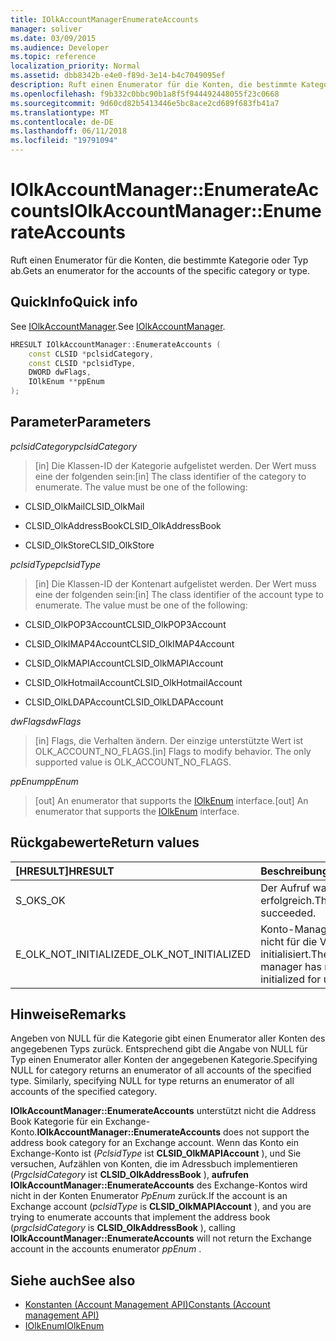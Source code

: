 ```yaml
---
title: IOlkAccountManagerEnumerateAccounts
manager: soliver
ms.date: 03/09/2015
ms.audience: Developer
ms.topic: reference
localization_priority: Normal
ms.assetid: dbb8342b-e4e0-f89d-3e14-b4c7049095ef
description: Ruft einen Enumerator für die Konten, die bestimmte Kategorie oder Typ ab.
ms.openlocfilehash: f9b332c0bbc90b1a8f5f944492448055f23c0668
ms.sourcegitcommit: 9d60cd82b5413446e5bc8ace2cd689f683fb41a7
ms.translationtype: MT
ms.contentlocale: de-DE
ms.lasthandoff: 06/11/2018
ms.locfileid: "19791094"
---
```

# <a name="iolkaccountmanagerenumerateaccounts"></a><span data-ttu-id="96ae6-103">IOlkAccountManager::EnumerateAccounts</span><span class="sxs-lookup"><span data-stu-id="96ae6-103">IOlkAccountManager::EnumerateAccounts</span></span>

<span data-ttu-id="96ae6-104">Ruft einen Enumerator für die Konten, die bestimmte Kategorie oder Typ ab.</span><span class="sxs-lookup"><span data-stu-id="96ae6-104">Gets an enumerator for the accounts of the specific category or type.</span></span>
  
## <a name="quick-info"></a><span data-ttu-id="96ae6-105">QuickInfo</span><span class="sxs-lookup"><span data-stu-id="96ae6-105">Quick info</span></span>

<span data-ttu-id="96ae6-106">See [IOlkAccountManager](iolkaccountmanager.md).</span><span class="sxs-lookup"><span data-stu-id="96ae6-106">See [IOlkAccountManager](iolkaccountmanager.md).</span></span>
  
```cpp
HRESULT IOlkAccountManager::EnumerateAccounts (  
    const CLSID *pclsidCategory, 
    const CLSID *pclsidType, 
    DWORD dwFlags, 
    IOlkEnum **ppEnum 
);

```

## <a name="parameters"></a><span data-ttu-id="96ae6-107">Parameter</span><span class="sxs-lookup"><span data-stu-id="96ae6-107">Parameters</span></span>

<span data-ttu-id="96ae6-108">_pclsidCategory_</span><span class="sxs-lookup"><span data-stu-id="96ae6-108">_pclsidCategory_</span></span>
  
> <span data-ttu-id="96ae6-p101">[in] Die Klassen-ID der Kategorie aufgelistet werden. Der Wert muss eine der folgenden sein:</span><span class="sxs-lookup"><span data-stu-id="96ae6-p101">[in] The class identifier of the category to enumerate. The value must be one of the following:</span></span>
    
   - <span data-ttu-id="96ae6-111">CLSID_OlkMail</span><span class="sxs-lookup"><span data-stu-id="96ae6-111">CLSID_OlkMail</span></span> 
    
   -  <span data-ttu-id="96ae6-112">CLSID_OlkAddressBook</span><span class="sxs-lookup"><span data-stu-id="96ae6-112">CLSID_OlkAddressBook</span></span> 
    
   - <span data-ttu-id="96ae6-113">CLSID_OlkStore</span><span class="sxs-lookup"><span data-stu-id="96ae6-113">CLSID_OlkStore</span></span> 
    
<span data-ttu-id="96ae6-114">_pclsidType_</span><span class="sxs-lookup"><span data-stu-id="96ae6-114">_pclsidType_</span></span>
  
> <span data-ttu-id="96ae6-p102">[in] Die Klassen-ID der Kontenart aufgelistet werden. Der Wert muss eine der folgenden sein:</span><span class="sxs-lookup"><span data-stu-id="96ae6-p102">[in] The class identifier of the account type to enumerate. The value must be one of the following:</span></span>
    
   - <span data-ttu-id="96ae6-117">CLSID_OlkPOP3Account</span><span class="sxs-lookup"><span data-stu-id="96ae6-117">CLSID_OlkPOP3Account</span></span>
    
   - <span data-ttu-id="96ae6-118">CLSID_OlkIMAP4Account</span><span class="sxs-lookup"><span data-stu-id="96ae6-118">CLSID_OlkIMAP4Account</span></span>
    
   - <span data-ttu-id="96ae6-119">CLSID_OlkMAPIAccount</span><span class="sxs-lookup"><span data-stu-id="96ae6-119">CLSID_OlkMAPIAccount</span></span>
    
   - <span data-ttu-id="96ae6-120">CLSID_OlkHotmailAccount</span><span class="sxs-lookup"><span data-stu-id="96ae6-120">CLSID_OlkHotmailAccount</span></span>
    
   - <span data-ttu-id="96ae6-121">CLSID_OlkLDAPAccount</span><span class="sxs-lookup"><span data-stu-id="96ae6-121">CLSID_OlkLDAPAccount</span></span>
    
<span data-ttu-id="96ae6-122">_dwFlags_</span><span class="sxs-lookup"><span data-stu-id="96ae6-122">_dwFlags_</span></span>
  
> <span data-ttu-id="96ae6-p103">[in] Flags, die Verhalten ändern. Der einzige unterstützte Wert ist OLK_ACCOUNT_NO_FLAGS.</span><span class="sxs-lookup"><span data-stu-id="96ae6-p103">[in] Flags to modify behavior. The only supported value is OLK_ACCOUNT_NO_FLAGS.</span></span>
    
<span data-ttu-id="96ae6-125">_ppEnum_</span><span class="sxs-lookup"><span data-stu-id="96ae6-125">_ppEnum_</span></span>
  
> <span data-ttu-id="96ae6-126">[out] An enumerator that supports the [IOlkEnum](iolkenum.md) interface.</span><span class="sxs-lookup"><span data-stu-id="96ae6-126">[out] An enumerator that supports the [IOlkEnum](iolkenum.md) interface.</span></span> 
    
## <a name="return-values"></a><span data-ttu-id="96ae6-127">Rückgabewerte</span><span class="sxs-lookup"><span data-stu-id="96ae6-127">Return values</span></span>

|<span data-ttu-id="96ae6-128">**[HRESULT]**</span><span class="sxs-lookup"><span data-stu-id="96ae6-128">**HRESULT**</span></span>|<span data-ttu-id="96ae6-129">**Beschreibung**</span><span class="sxs-lookup"><span data-stu-id="96ae6-129">**Description**</span></span>|
|:-----|:-----|
|<span data-ttu-id="96ae6-130">S_OK</span><span class="sxs-lookup"><span data-stu-id="96ae6-130">S_OK</span></span>  <br/> |<span data-ttu-id="96ae6-131">Der Aufruf war erfolgreich.</span><span class="sxs-lookup"><span data-stu-id="96ae6-131">The call succeeded.</span></span>  <br/> |
|<span data-ttu-id="96ae6-132">E_OLK_NOT_INITIALIZED</span><span class="sxs-lookup"><span data-stu-id="96ae6-132">E_OLK_NOT_INITIALIZED</span></span>  <br/> |<span data-ttu-id="96ae6-133">Konto-Manager wurde nicht für die Verwendung initialisiert.</span><span class="sxs-lookup"><span data-stu-id="96ae6-133">The account manager has not been initialized for use.</span></span>  <br/> |
   
## <a name="remarks"></a><span data-ttu-id="96ae6-134">Hinweise</span><span class="sxs-lookup"><span data-stu-id="96ae6-134">Remarks</span></span>

<span data-ttu-id="96ae6-p104">Angeben von NULL für die Kategorie gibt einen Enumerator aller Konten des angegebenen Typs zurück. Entsprechend gibt die Angabe von NULL für Typ einen Enumerator aller Konten der angegebenen Kategorie.</span><span class="sxs-lookup"><span data-stu-id="96ae6-p104">Specifying NULL for category returns an enumerator of all accounts of the specified type. Similarly, specifying NULL for type returns an enumerator of all accounts of the specified category.</span></span>
  
 <span data-ttu-id="96ae6-137">**IOlkAccountManager::EnumerateAccounts** unterstützt nicht die Address Book Kategorie für ein Exchange-Konto.</span><span class="sxs-lookup"><span data-stu-id="96ae6-137">**IOlkAccountManager::EnumerateAccounts** does not support the address book category for an Exchange account.</span></span> <span data-ttu-id="96ae6-138">Wenn das Konto ein Exchange-Konto ist (*PclsidType* ist **CLSID_OlkMAPIAccount** ), und Sie versuchen, Aufzählen von Konten, die im Adressbuch implementieren (*PrgclsidCategory* ist **CLSID_OlkAddressBook** ), **aufrufen IOlkAccountManager::EnumerateAccounts** des Exchange-Kontos wird nicht in der Konten Enumerator *PpEnum* zurück.</span><span class="sxs-lookup"><span data-stu-id="96ae6-138">If the account is an Exchange account (*pclsidType*  is **CLSID_OlkMAPIAccount** ), and you are trying to enumerate accounts that implement the address book (*prgclsidCategory*  is **CLSID_OlkAddressBook** ), calling **IOlkAccountManager::EnumerateAccounts** will not return the Exchange account in the accounts enumerator  *ppEnum*  .</span></span> 
  
## <a name="see-also"></a><span data-ttu-id="96ae6-139">Siehe auch</span><span class="sxs-lookup"><span data-stu-id="96ae6-139">See also</span></span>

- [<span data-ttu-id="96ae6-140">Konstanten (Account Management API)</span><span class="sxs-lookup"><span data-stu-id="96ae6-140">Constants (Account management API)</span></span>](constants-account-management-api.md)  
- [<span data-ttu-id="96ae6-141">IOlkEnum</span><span class="sxs-lookup"><span data-stu-id="96ae6-141">IOlkEnum</span></span>](iolkenum.md)

